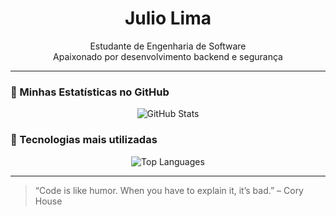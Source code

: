 <h1 align="center">Julio Lima</h1>

<p align="center">
  Estudante de Engenharia de Software <br>
  Apaixonado por desenvolvimento backend e segurança <br>
</p>

---

### 🔧 Minhas Estatísticas no GitHub
<p align="center">
  <img src="https://github-readme-stats.vercel.app/api?username=julioweeb&show_icons=true&theme=dark&hide_title=true" alt="GitHub Stats" />
</p>

### 🧠 Tecnologias mais utilizadas
<p align="center">
  <img src="https://github-readme-stats.vercel.app/api/top-langs/?username=julioweeb&layout=compact&theme=dark" alt="Top Languages" />
</p>

---

> “Code is like humor. When you have to explain it, it’s bad.” – Cory House
